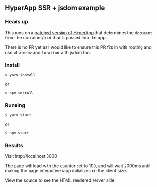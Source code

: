 ## HyperApp SSR + jsdom example

### Heads up

This runs on a [patched version of HyperApp](https://github.com/hyperapp/hyperapp/compare/master...maxholman:ownerdocument) that determines the `document` from the container/root that is passed into the app.

There is no PR yet as I would like to ensure this PR fits in with routing and use of `window` and `location` with jsdom too.

### Install

```
$ yarn install
```

or

```
$ npm install
```

### Running

```
$ yarn start
```

or

```
$ npm start
```

### Results

Visit http://localhost:3000

The page will load with the counter set to 100, and will wait 2000ms until making the page interactive (app initializes on the
client size)

View the source to see the HTML rendered server side.
